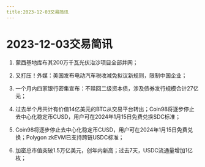 ```yaml
---
title:2023-12-03交易简讯
---
```

# 2023-12-03交易简讯
1. 蒙西基地库布其200万千瓦光伏治沙项目全部并网；

2. 又打压！外媒：美国发布电动汽车税收减免拟议新规则，限制中国企业；

3. 一个月内四家银行密集宣布：不赎回二级资本债，涉及债券发行规模合计27亿元；

4. 过去半个月共计有价值14亿美元的BTC从交易平台转出；Coin98将逐步停止去中心化稳定币CUSD，用户可在2024年1月15日免费兑换SDC标准；

5. Coin98将逐步停止去中心化稳定币CUSD，用户可在2024年1月15日免费兑换；Polygon zkEVM已支持跨链USDC标准；

6. 加密总市值突破1.5万亿美元，创年内新高；过去7天，USDC流通量增加1亿枚；